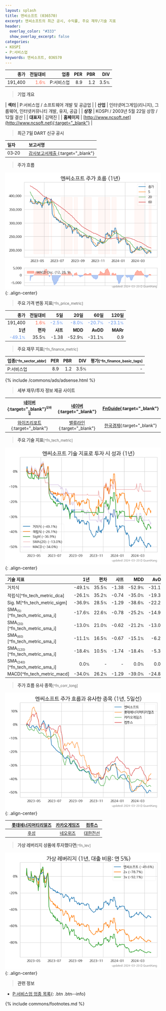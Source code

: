 ```yaml
---
layout: splash
title: 엔씨소프트 (036570)
excerpt: 엔씨소프트의 최근 공시, 수익률, 주요 재무/기술 지표
header:
  overlay_color: "#333"
  show_overlay_excerpt: false
categories:
- KOSPI
- P:서비스업
keywords: 엔씨소프트, 036570
---
```


| **종가** | **전일대비** | **업종** | **PER** | **PBR** | **DIV** |
| -------: | -----------: | -------: | ------: | ------: | ------: |
| 191,400 | <span style="color: tomato">1.6<small>%</small></span> | P:서비스업 | 8.9 | 1.2 | 3.5<small>%</small> |

<!-- more -->


> **기업 개요**<a id="company"></a>

| <span style="white-space:nowrap;">**섹터**</span> | P:서비스업 / 소프트웨어 개발 및 공급업 |
| <span style="white-space:nowrap;">**산업**</span> | 인터넷머그게임(리니지), 그룹웨어, 인터넷커뮤니티 개발, 유지, 공급 |
| <span style="white-space:nowrap;">**상장**</span> | KOSPI / 2003년 5월 22일 상장 / 12월 결산 |
| <span style="white-space:nowrap;">**대표자**</span> | 김택진 |
| <span style="white-space:nowrap;">**홈페이지**</span> | [http://www.ncsoft.net](http://www.ncsoft.net){:target="_blank"} |


> **최근 7일 DART 신규 공시**<a id="dart"></a>

| **일자** |      | **보고서명** |
| :------- | :--- | :----------- |
| 03&#x2011;20 | | [감사보고서제출              ](https://dart.fss.or.kr/dsaf001/main.do?rcpNo=20240320801501){:target="_blank"} |


> **주가 흐름**<a id="price"></a>

![036570](/stock/images/036570.png){: .align-center}


> **주요 가격 변동 지표**<small>[^fn_price_metric]</small>

| **종가** | **전일대비** | **5일** | **20일** | **60일** | **120일** |
| -------: | -----------: | ------: | -------: | -------: | --------: |
| 191,400 | <span style="color: tomato">1.6<small>%</small></span> | <span style="color: cornflowerblue">-2.5<small>%</small></span> | <span style="color: cornflowerblue">-8.0<small>%</small></span> | <span style="color: cornflowerblue">-20.7<small>%</small></span> | <span style="color: cornflowerblue">-23.1<small>%</small></span> |
| **1년** | **편차** | **샤프** | **MDD** | **AvDD** | **MARr** |
| <span style="color: cornflowerblue">-49.1<small>%</small></span> | 35.5<small>%</small> | -1.38 | -52.9<small>%</small> | -31.1<small>%</small> | 0.9 |


> **주요 재무 지표**<small>[^fn_finance_metric]</small>

| **업종**<small>[^fn_sector_abbr]</small> | **PER** | **PBR** | **DIV** | **평가**<small>[^fn_finance_basic_tags]</small> |
| :--------------------------------------- | ------: | ------: | ------: | ----------------------------------------------: |
| P:서비스업 | 8.9 | 1.2 | 3.5<small>%</small> | - |



{% include /commons/ads/adsense.html %}

> **세부 재무/투자 정보 제공 사이트**

| [네이버](https://m.stock.naver.com/domestic/stock/036570/finance/summary){:target="_blank"}<sup><small>모바일</small></sup> | [네이버](https://finance.naver.com/item/coinfo.naver?code=036570){:target="_blank"} | [FnGuide](https://comp.fnguide.com/SVO2/ASP/SVD_Invest.asp?gicode=A036570&MenuYn=Y){:target="_blank"} |
| :---: | :---: | :---: |
| [와이즈리포트](https://comp.wisereport.co.kr/company/c1040001.aspx?cmp_cd=036570){:target="_blank"} | [밸류라인](https://www.valueline.co.kr/finance/summary/036570){:target="_blank"} | [한국경제](https://markets.hankyung.com/stock/036570/financial-summary){:target="_blank"} |


> **주요 기술 지표**<small>[^fn_tech_metric]</small>


![036570](/stock/images/036570_tech.png){: .align-center}

| **기술 지표** | **1년** | **편차** | **샤프** | **MDD** | **AvDD** |
| :------------ | ------: | -----------: | -------: | ------: | -------: |
| 거치식 | -49.1<small>%</small> | 35.5<small>%</small> | -1.38 | -52.9<small>%</small> | -31.1<small>%</small> |
| 적립식[^fn_tech_metric_dca] | -26.1<small>%</small> | 35.2<small>%</small> | -0.74 | -35.0<small>%</small> | -19.3<small>%</small> |
| Sig. M[^fn_tech_metric_sigm] | -36.9<small>%</small> | 28.5<small>%</small> | -1.29 | -38.6<small>%</small> | -22.2<small>%</small> |
| SMA<small><sub>(5)</sub></small>[^fn_tech_metric_sma_i] | -17.6<small>%</small> | 22.6<small>%</small> | -0.78 | -25.2<small>%</small> | -14.9<small>%</small> |
| SMA<small><sub>(20)</sub></small>[^fn_tech_metric_sma_i] | -13.0<small>%</small> | 21.0<small>%</small> | -0.62 | -21.2<small>%</small> | -13.0<small>%</small> |
| SMA<small><sub>(60)</sub></small>[^fn_tech_metric_sma_i] | -11.1<small>%</small> | 16.5<small>%</small> | -0.67 | -15.1<small>%</small> | -6.2<small>%</small> |
| SMA<small><sub>(120)</sub></small>[^fn_tech_metric_sma_i] | -18.4<small>%</small> | 10.5<small>%</small> | -1.74 | -18.4<small>%</small> | -5.3<small>%</small> |
| SMA<small><sub>(240)</sub></small>[^fn_tech_metric_sma_i] | 0.0<small>%</small> | - | - | 0.0<small>%</small> | 0.0<small>%</small> |
| MACD[^fn_tech_metric_macd] | -34.0<small>%</small> | 26.2<small>%</small> | -1.29 | -39.0<small>%</small> | -24.8<small>%</small> |


> **주가 흐름 유사 종목**<a id="corr"></a><small>[^fn_corr_long]</small>

![036570](/stock/images/036570_corr.png){: .align-center}

|       | [롯데에너지머티리얼즈](/020150/) | [카카오게임즈](/293490/) | [컴투스](/078340/) |
| :---: | :------------------------------------: | :------------------------------------: | :------------------------------------: |
|       | [후성](/093370/) | [네오위즈](/095660/) | [대한전선](/001440/) |


> **가상 레버리지 상품에 투자했다면**<a id="2x"></a><small>[^fn_lev]</small>

![036570](/stock/images/036570_2x.png){: .align-center}


> **관련 정보**

- [P:서비스업 업종 목록](/stats/sector/kospi_업종_서비스업_종목/){: .btn .btn--info}

{% include commons/footnotes.md %}